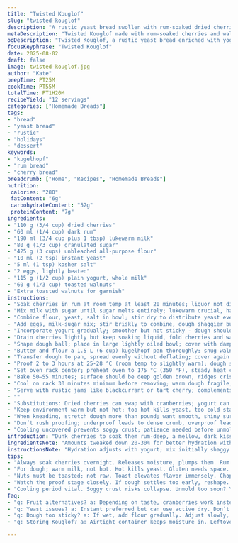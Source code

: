 ```yaml
---
title: "Twisted Kouglof"
slug: "twisted-kouglof"
description: "A rustic yeast bread swollen with rum-soaked dried cherries and orange zest, enriched with yogurt instead of butter for tang and moisture. Dense yet tender crumb, nutty edges from toasted walnuts replacing almonds, sprinkled inside and atop the dough. Slow bulk ferment, then proof until nearly spilling, baking until golden brown with crisp ridges. Complex aroma, subtle citrus and boozy warmth. A straightforward old-school dough technique revamped by timely resting and hydration control. Great with jam or sharp cheese, keeps soft for days. Good backup: swap cherries with dried cranberries, yogurt with sour cream, and use active dry yeast if instant's missing. Watch rise visually, not by clock."
metaDescription: "Twisted Kouglof made with rum-soaked cherries and walnuts. A crusty, rustic bread that's rich in flavor. A unique recipe to try out."
ogDescription: "Twisted Kouglof, a rustic yeast bread enriched with yogurt, rum-soaked cherries, and toasted walnuts. Perfectly chewy and satisfying."
focusKeyphrase: "Twisted Kouglof"
date: 2025-08-02
draft: false
image: twisted-kouglof.jpg
author: "Kate"
prepTime: PT25M
cookTime: PT55M
totalTime: PT1H20M
recipeYield: "12 servings"
categories: ["Homemade Breads"]
tags:
- "bread"
- "yeast bread"
- "rustic"
- "holidays"
- "dessert"
keywords:
- "kugelhopf"
- "rum bread"
- "cherry bread"
breadcrumb: ["Home", "Recipes", "Homemade Breads"]
nutrition: 
 calories: "280"
 fatContent: "6g"
 carbohydrateContent: "52g"
 proteinContent: "7g"
ingredients:
- "110 g (3/4 cup) dried cherries"
- "60 ml (1/4 cup) dark rum"
- "190 ml (3/4 cup plus 1 tbsp) lukewarm milk"
- "80 g (1/3 cup) granulated sugar"
- "425 g (3 cups) unbleached all-purpose flour"
- "10 ml (2 tsp) instant yeast"
- "5 ml (1 tsp) kosher salt"
- "2 eggs, lightly beaten"
- "115 g (1/2 cup) plain yogurt, whole milk"
- "60 g (1/3 cup) toasted walnuts"
- "Extra toasted walnuts for garnish"
instructions:
- "Soak cherries in rum at room temp at least 20 minutes; liquor not discarded, reserve it all."
- "Mix milk with sugar until sugar melts entirely; lukewarm crucial, hand warm, no hotter or yeast suffers."
- "Combine flour, yeast, salt in bowl; stir dry to distribute yeast evenly."
- "Add eggs, milk-sugar mix; stir briskly to combine, dough shaggier but hold together."
- "Incorporate yogurt gradually; smoother but not sticky - dough should pull from sides cleanly."
- "Drain cherries lightly but keep soaking liquid, fold cherries and walnuts into dough, knead 4-5 min on floured board or mixer with dough hook; no aggressive pounding, want elasticity, not dense crumb."
- "Shape dough ball; place in large lightly oiled bowl; cover with damp towel or plastic lightly oiled inside; rest in warm, draft-free spot about 12–15 minutes to relax gluten but not rise fully."
- "Butter and flour a 1.5 L (6 cup) kugelhopf pan thoroughly; snug walnuts in bottom wells gently, avoid crushing."
- "Transfer dough to pan, spread evenly without deflating; cover again loosely with oiled plastic wrap to trap humidity."
- "Proof 2 to 3 hours at 25-28 °C (room temp to slightly warm); dough should inch close to spilling over rim, not flood the mold. Press dough gently; springs back slowly when ready."
- "Set oven rack center; preheat oven to 175 °C (350 °F), steady heat crucial for crust caramelization and crumb set."
- "Bake 50–55 minutes; surface should be deep golden brown, ridges crisp. Tap top; hollow sound suggests doneness."
- "Cool on rack 30 minutes minimum before removing; warm dough fragile, can tear or stick."
- "Serve with rustic jams like blackcurrant or tart cherry; complements cherries' natural tartness. Leftovers toast well."
- ""
- "Substitutions: Dried cherries can swap with cranberries; yogurt can be sour cream or buttermilk for similar acidity and moisture. If no instant yeast, double rise times with active dry yeast, activating first in milk-sugar mixture. Milk temp must not burn yeast or slow fermentation. If dough seems dry, add milk tsp by tsp; sticky indicates too much liquid or insufficient flour - adjust carefully."
- "Keep environment warm but not hot; too hot kills yeast, too cold stalls rising. Cover dough well to keep crust forming on surface, cracking, ruining lifts."
- "When kneading, stretch dough more than pound; want smooth, shiny surface that resists finger poke, not stiff brick."
- "Don’t rush proofing; underproof leads to dense crumb, overproof leads to collapse—watch dough visually, poke test crucial."
- "Cooling uncovered prevents soggy crust; patience needed before unmolding to keep shape intact."
introduction: "Dunk cherries to soak them rum-deep, a mellow, dark kiss instead of kirsch’s brightness. Yogurt for moisture, tang — butter’s richness stepped back. Chop walnuts toasted, mix in, the crunch sings when you bite. Dough’s shaggy, flexible—no rushing. Warm milk is yeast’s best friend; not too hot or cold. Rest just right, gluten stretches like muscle mid-workout. Proof until dough snugs mold, nearly spills. Oven heat steady for crust’s deep bronze. Quiet hollow tap marks doneness. Cool fully; unruly warm dough sticks. Serve with tart jam or bold cheese. Old pan, new tricks."
ingredientsNote: "Amounts tweaked down 20-30% for better hydration with yogurt swap, sugar lowered to control browning and yeast bloom. Rum replaced kirsch—similar but darker and richer; cherries replace raisins, bringing deeper tartness balanced by orange oils you might add if ambitious. Walnuts toasted for higher aroma, replaces less robust almonds inside mold. Yogurt swap brings acid, creams dough for chew. Yeast measured steady; instant preferred but backup’s active dry—proof first with milk and sugar. Dairy temperature key; too cold slows yeast, too hot kills. Salt last to integrate or yeast suffers. Eggs beat lightly; aids in structure and shine without overbinding."
instructionsNote: "Hydration adjusts with yogurt; mix initially shaggy not smooth—resist overmixing to keep tender crumb. Gentle kneading folds, stretch, not slugging to encourage gluten alignment. Bulk rest short to relax dough befores proofing; helps gas retention and shape. Pan prep thorough: butter deeper grooves, flour dust not too heavy to avoid burning and lumps. Nuts nestled, not smashed. Temperature key—proof in warm spot (around 75°F). Watch dough, not clock; poke test—finger leaves dent slowly rising back. Bake middle rack for even upward heat. If crust too light at 50 min, rotate pan, extend 5 min. Hollow tap test over strict timing. Cool uncovered on wire rack prevents condensation—unmold warm dough risks collapse. Serve day one best; thick slices to avoid tearing. Store airtight to stay moist. Don’t skip soaking fruit; dry fruit steals dough moisture and creates dense pockets."
tips:
- "Always soak cherries overnight. Releases moisture, plumps them. Rum depth; skip short soaking. Test flavors by sampling. Dried fruit moisture crucial."
- "For dough; warm milk, not hot. Hot kills yeast. Gluten needs space. Rest dough to avoid tightness. Patience makes better texture."
- "Nuts must be toasted; not raw. Toast elevates flavor immensely. Chop coarsely, sprinkle, skip fine grinding. Fold in gently; large pieces great."
- "Watch the proof stage closely. If dough settles too early, reshape. Can't rush the lift, poke test important; dough must spring back slowly."
- "Cooling period vital. Soggy crust risks collapse. Unmold too soon? Your dough tears or sticks. Firm, unmolded edges crucial."
faq:
- "q: Fruit alternatives? a: Depending on taste, cranberries work instead of cherries. Adjust soaking time if using smaller fruits; watch consistency."
- "q: Yeast issues? a: Instant preferred but can use active dry. Don’t panic! Just let it bloom first in warm liquid, adjust timings."
- "q: Dough too sticky? a: If wet, add flour gradually. Adjust slowly, avoid drastic changes. Mix not too much; delicate crumb better."
- "q: Storing Kouglof? a: Airtight container keeps moisture in. Leftover slices toast well. Freeze, slice beforehand; helps even thawing later."

---
```

